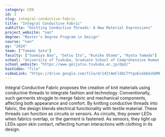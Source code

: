 ```yaml
---
category: CEN
id: 3
slug: integral-conductive-fabric
title: "Integral Conductive Fabric"
subtitle: "Knitting Conductive Threads: A New Material Expressions"
project_website: "nan"
degree: "Master's Degree Program in Design"
course: "nan"
ay: "2024"
team: ["Tamami Sato"]
faculty: ["Suomiya Bao", "Setsu Ito", "Kuniko Otomo", "Kyota Yamada"]
school: "University of Tsukuba, Graduate School of Comprehensive Human Sciences, Tsukuba, Japan"
school_website: "https://www.geijutsu.tsukuba.ac.jp/dpd/"
hasVideo: "file"
videoLink: "https://drive.google.com/file/d/14ItAmCldbC7YtgoEsebbUxbDMPwtzlHT/view?usp=sharing"
---
```


Integral Conductive Fabric proposes the creation of knit materials using conductive threads to integrate fashion and technology. Conventionally, such garments struggle to merge fabric and mechanical components, affecting both appearance and comfort. By knitting conductive threads into fabric, the design blends electrical functionality with textile material. These threads can function as circuits or sensors. As circuits, they power LEDs when fabrics overlap, or the garment is fastened. As sensors, they light up LEDs upon skin contact, reflecting human interactions with clothing in its design.
